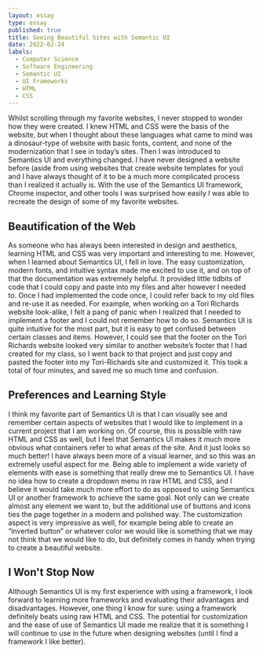 ```yaml
--- 
layout: essay
type: essay
published: true
title: Seeing Beautiful Sites with Semantic UI
date: 2022-02-24
labels:
  - Computer Science
  - Software Engineering 
  - Semantic UI
  - UI Frameworks
  - HTML
  - CSS
---
```

  Whilst scrolling through my favorite websites, I never stopped to wonder how they were created. I knew HTML and CSS were the basis of the website, but when I thought about these languages what came to mind was a dinosaur-type of website with basic fonts, content, and none of the modernization that I see in today’s sites. Then I was introduced to Semantics UI and everything changed. I have never designed a website before (aside from using websites that create website templates for you) and I have always thought of it to be a much more complicated process than I realized it actually is. With the use of the Semantics UI framework, Chrome inspector, and other tools I was surprised how easily I was able to recreate the design of some of my favorite websites.

## Beautification of the Web
  As someone who has always been interested in design and aesthetics, learning HTML and CSS was very important and interesting to me. However, when I learned about Semantics UI, I fell in love. The easy customization, modern fonts, and intuitive syntax made me excited to use it, and on top of that the documentation was extremely helpful. It provided little tidbits of code that I could copy and paste into my files and alter however I needed to. Once I had implemented the code once, I could refer back to my old files and re-use it as needed. For example, when working on a Tori Richards website look-alike, I felt a pang of panic when I realized that I needed to implement a footer and I could not remember how to do so. Semantics UI is quite intuitive for the most part, but it is easy to get confused between certain classes and items. However, I could see that the footer on the Tori Richards website looked very similar to another website’s footer that I had created for my class, so I went back to that project and just copy and pasted the footer into my Tori-Richards site and customized it. This took a total of four minutes, and saved me so much time and confusion. 

## Preferences and Learning Style
  I think my favorite part of Semantics UI is that I can visually see and remember certain aspects of websites that I would like to implement in a current project that I am working on. Of course, this is possible with raw HTML and CSS as well, but I feel that Semantics UI makes it much more obvious what containers refer to what areas of the site. And it just looks so much better! I have always been more of a visual learner, and so this was an extremely useful aspect for me. Being able to implement a wide variety of elements with ease is something that really drew me to Semantics UI. I have no idea how to create a dropdown menu in raw HTML and CSS, and I believe it would take much more effort to do as opposed to using Semantics UI or another framework to achieve the same goal. Not only can we create almost any element we want to, but the additional use of buttons and icons ties the page together in a modern and polished way. The customization aspect is very impressive as well, for example being able to create an “inverted button” or whatever color we would like is something that we may not think that we would like to do, but definitely comes in handy when trying to create a beautiful website. 

## I Won't Stop Now
  Although Semantics UI is my first experience with using a framework, I look forward to learning more frameworks and evaluating their advantages and disadvantages. However, one thing I know for sure: using a framework definitely beats using raw HTML and CSS. The potential for customization and the ease of use of Semantics UI made me realize that it is something I will continue to use in the future when designing websites (until I find a framework I like better). 

